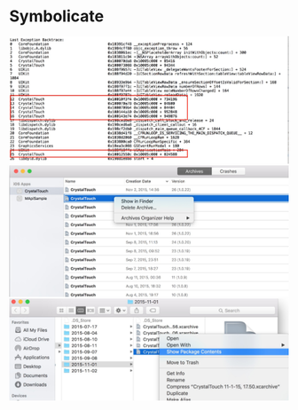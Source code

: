 # Symbolicate

![](assets/symbolicate/backtrace1.jpg)
![](assets/symbolicate/1918EDB3-F321-4E15-94DF-71D2E5DC7702.jpg)
![](assets/symbolicate/55989D1E-84E3-4D10-8A82-C29984154988.jpg)